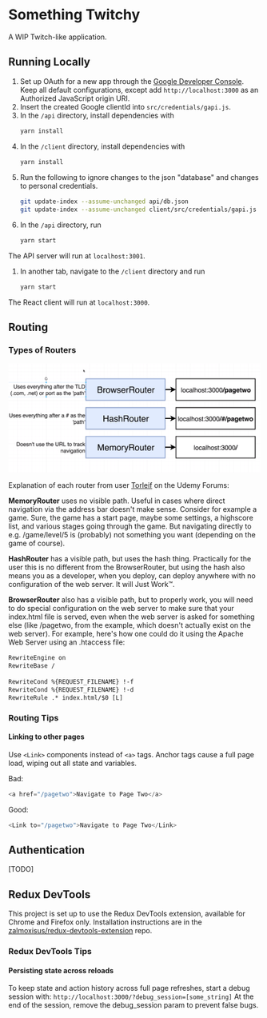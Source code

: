 # Something Twitchy

A WIP Twitch-like application.

## Running Locally
1. Set up OAuth for a new app through the [Google Developer Console](http://console.developers.google.com/). Keep all default configurations, except add `http://localhost:3000` as an Authorized JavaScript origin URI.
1. Insert the created Google clientId into `src/credentials/gapi.js`.
1. In the `/api` directory, install dependencies with
	```bash
	yarn install
	```
1. In the `/client` directory, install dependencies with
	```bash
	yarn install
	```
1. Run the following to ignore changes to the json "database" and changes to personal credentials.
	```bash
	git update-index --assume-unchanged api/db.json
	git update-index --assume-unchanged client/src/credentials/gapi.js
	```
1. In the `/api` directory, run
	```bash
	yarn start
	```
The API server will run at `localhost:3001`.
1. In another tab, navigate to the `/client` directory and run
	```bash
	yarn start
	```
The React client will run at `localhost:3000`.

## Routing

### Types of Routers
![Image of React-Router router types](./screenshots/router_info.png)

Explanation of each router from user [Torleif](https://www.udemy.com/user/torleif-berger/) on the Udemy Forums:

**MemoryRouter** uses no visible path. Useful in cases where direct navigation via the address bar doesn't make sense. Consider for example a game. Sure, the game has a start page, maybe some settings, a highscore list, and various stages going through the game. But navigating directly to e.g. /game/level/5 is (probably) not something you want (depending on the game of course).

**HashRouter** has a visible path, but uses the hash thing. Practically for the user this is no different from the BrowserRouter, but using the hash also means you as a developer, when you deploy, can deploy anywhere with no configuration of the web server. It will Just Work™.

**BrowserRouter** also has a visible path, but to properly work, you will need to do special configuration on the web server to make sure that your index.html file is served, even when the web server is asked for something else (like /pagetwo, from the example, which doesn't actually exist on the web server). For example, here's how one could do it using the Apache Web Server using an .htaccess file:
```
RewriteEngine on
RewriteBase /

RewriteCond %{REQUEST_FILENAME} !-f
RewriteCond %{REQUEST_FILENAME} !-d
RewriteRule .* index.html/$0 [L]
```

### Routing Tips

#### Linking to other pages
Use `<Link>` components instead of `<a>` tags. Anchor tags cause a full page load, wiping out all state and variables.

Bad:
```javascript
<a href="/pagetwo">Navigate to Page Two</a>
```

Good:
```javascript
<Link to="/pagetwo">Navigate to Page Two</Link>
```

## Authentication
[TODO]

## Redux DevTools
This project is set up to use the Redux DevTools extension, available for Chrome and Firefox only. Installation instructions are in the [zalmoxisus/redux-devtools-extension](https://github.com/zalmoxisus/redux-devtools-extension#installation) repo.

### Redux DevTools Tips

#### Persisting state across reloads
To keep state and action history across full page refreshes, start a debug session with:
```http://localhost:3000/?debug_session=[some_string]```
At the end of the session, remove the debug_session param to prevent false bugs.